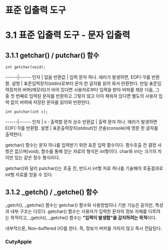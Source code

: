  # 표준 입출력 도구

 # 3.1 표준 입출력 도구 - 문자 입출력

 ## 3.1.1 getchar() / putchar() 함수

 `int getchar(void);`

 ------|------
 인자 | 없음
 반환값 | 입력 문자 하나. 에러가 발생하면, EOF(-1)를 반환함.
 설명 | 표준입력장치(stdin)로부터 문자 한 글자를 읽어 와서 반환한다. 만일 표준입력장치의 버퍼(메모리)가 비어 있다면 사용자로부터 입력을 받아 버퍼를 채운 다음, 그중 첫 번째로 입력된 문자를 반환하고 그렇지 않고 이미 채워져 있다면 별도의 사용자 입력 없이 버퍼에 저장된 문자를 읽어와 반환한다.

 `int putchar(int c);`

 ------|------
 인자 | c : 출력할 문자 상수
 반환값 | 출력 문자 하나. 에러가 발생하면 EOF(-1)를 반환함.
 설명 | 표준출력장치(stdout)인 콘솔(console)에 영문 한 글자를 출력한다.


 getchar() 함수는 문자 하나를 입력받기 위한 표준 입력 함수이다. 함수호출 전 결정 사항은 없으며(void), 함수를 통해 얻는 자료의 형식은 int형이다. char와 int는 크기의 차이만 있는 같은 정수 형식이다.

 getchar()와 달리 putchar()는 호출 전, 반드시 int형 자료 하나를 기술해야 호출결과로 int형 자료를 얻을 수 있다. 

 ## 3.1.2 _getch() / _getche() 함수

 _getch(), _getche() 함수는 getchar() 함수와 사용방법이나 기본 기능은 같지만, 특성과 내부 구조는 다르다. getchar() 함수는 사용자가 입력한 문자의 정보 자체를 다루려는 목적이고, _getch(), _getche() 함수는 **"입력이 발생함"을 감지하려는 목적**이다.

 내부적으론, Non-buffered I/O를 한다. 즉, 정보가 버퍼를 거치지 않고 즉시 전달된다.

 ### CutyApple